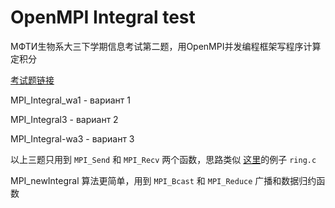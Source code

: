 # OpenMPI Integral test

МФТИ生物系大三下学期信息考试第二题，用OpenMPI并发编程框架写程序计算定积分

[考试题链接](https://github.com/fufler/mipt-cs-samples)

MPI_Integral_wa1 - вариант 1

MPI_Integral3 - вариант 2

MPI_Integral-wa3 - вариант 3

以上三题只用到 `MPI_Send` 和 `MPI_Recv` 两个函数，思路类似 [这里](http://mpitutorial.com/tutorials/mpi-send-and-receive/)的例子 `ring.c` 

MPI_newIntegral 算法更简单，用到 `MPI_Bcast` 和 `MPI_Reduce` 广播和数据归约函数